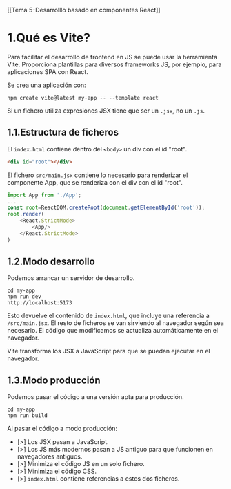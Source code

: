 [[Tema 5-Desarrolllo basado en componentes React]]

# 1.Qué es Vite?
Para facilitar el desarrollo de frontend en JS se puede usar la herramienta Vite. Proporciona plantillas para diversos frameworks JS, por ejemplo, para aplicaciones SPA con React.

Se crea una aplicación con:

```
npm create vite@latest my-app -- --template react
```

Si un fichero utiliza expresiones JSX tiene que ser un `.jsx`, no un `.js`.

## 1.1.Estructura de ficheros
El `index.html` contiene dentro del `<body>` un div con el id "root".

```html
<div id="root"></div>
```

El fichero `src/main.jsx` contiene lo necesario para renderizar el componente App, que se renderiza con el div con el id "root".

```javascript
import App from './App';
...
const root=ReactDOM.createRoot(document.getElementById('root'));
root.render(
	<React.StrictMode>
		<App/>
	</React.StrictMode>
)
```

## 1.2.Modo desarrollo
Podemos arrancar un servidor de desarrollo.

```
cd my-app
npm run dev
http://localhost:5173
```

Esto devuelve el contenido de `index.html`, que incluye una referencia a `/src/main.jsx`. El resto de ficheros se van sirviendo al navegador según sea necesario. El código que modificamos se actualiza automáticamente en el navegador. 

Vite transforma los JSX a JavaScript para que se puedan ejecutar en el navegador.

## 1.3.Modo producción
Podemos pasar el código a una versión apta para producción.

```
cd my-app
npm run build
```

Al pasar el código a modo producción:
+ [>] Los JSX pasan a JavaScript.
+ [>] Los JS más modernos pasan a JS antiguo para que funcionen en navegadores antiguos.
+ [>] Minimiza el código JS en un solo fichero.
+ [>] Minimiza el código CSS.
+ [>] `index.html` contiene referencias a estos dos ficheros.
